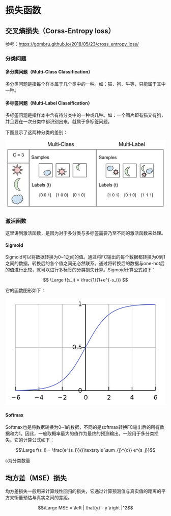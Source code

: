 # 损失函数  

## 交叉熵损失（Corss-Entropy loss）  

参考：<https://gombru.github.io/2018/05/23/cross_entropy_loss/>  

### 分类问题  

#### 多分类问题（Multi-Class Classification）  

多分类问题是指每个样本属于几个类中的一种。如：猫、狗、牛等，只能属于其中一种。

#### 多标签问题（Multi-Label Classification）  

多标签问题是指样本中含有待分类中的一种或几种。如：一个图片即有猫又有狗，并且要在一次分类中都识别出来，就属于多标签问题。  

下图显示了这两种分类的差别：

![图1](../images/multiclass_multilabel.png)

### 激活函数  

这里讲到激活函数，是因为对于多分类与多标签需要乃至不同的激活函数来处理。  

#### Sigmoid  

Sigmoid可以将数据转换为0~1之间的值。通过将FC输出的每个数据都转换为0到1之间的数据，转换后的各个值之间无必然联系。通过将转换后的数据与one-hot后的值进行比较，就可以进行多标签的分类损失计算。Sigmoid计算公式如下：

$$  
\Large f(s_i) = \frac{1}{1+e^{-s_i}}
$$  

它的函数图形如下：

![图2](../images/sigmoid.png)  

#### Softmax  

Softmax也是将数据转换为0~1的数据，不同的是softmax转换FC输出后的所有数据和为1。因此，一般取概率最大的值作为最终的预测输出。一般用于多分类损失。它的计算公式如下：  

$$\Large f(s_i) = \frac{e^{s_i}}{{\textstyle \sum_{j}^{c}} e^{s_j}}$$  

c为分类数量

## 均方差（MSE）损失  

均方差损失一般用来计算线性回归的损失，它通过计算预测值与真实值的距离的平方来衡量预估与真实之间的差距。  

$$\Large MSE = \left | \hat{y} - y \right |^2$$  
